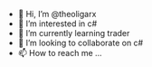 - 👋 Hi, I’m @theoligarx
- 👀 I’m interested in c#
- 🌱 I’m currently learning trader
- 💞️ I’m looking to collaborate on c#
- 📫 How to reach me ...

<!---
theoligarx/theoligarx is a ✨ special ✨ repository because its `README.md` (this file) appears on your GitHub profile.
You can click the Preview link to take a look at your changes.
--->
